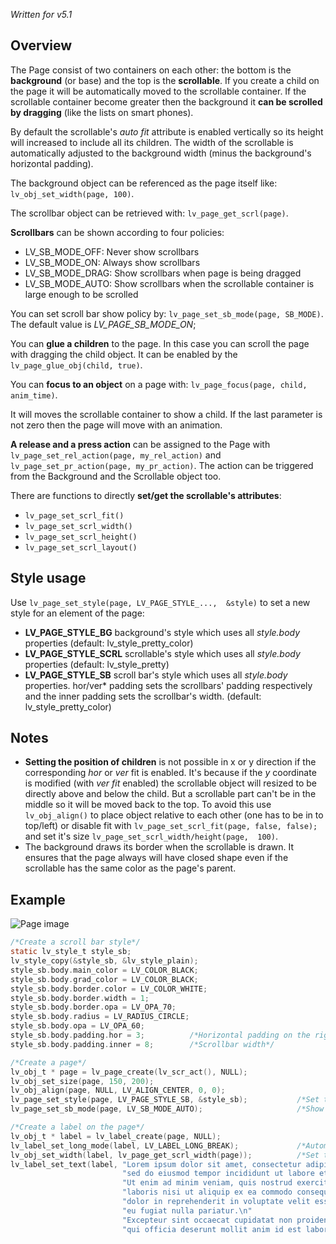 _Written for v5.1_

## Overview

The Page consist of two containers on each other: the bottom is the **background** (or base) and the top is the **scrollable**. If you create a child on the page it will be automatically moved to the scrollable container. If the scrollable container become greater then the background it **can be scrolled by dragging** (like the lists on smart phones).

By default the scrollable's _auto fit_ attribute is enabled vertically so its height will increased to include all its children. The width of the scrollable is automatically adjusted to the background width (minus the background's horizontal padding).

The background object can be referenced as the page itself like: `lv_obj_set_width(page, 100)`.

The scrollbar object can be retrieved with: `lv_page_get_scrl(page)`.

**Scrollbars** can be shown according to four policies:

- LV_SB_MODE_OFF: Never show scrollbars
- LV_SB_MODE_ON: Always show scrollbars
- LV_SB_MODE_DRAG: Show scrollbars when page is being dragged
- LV_SB_MODE_AUTO: Show scrollbars when the scrollable container is large enough to be scrolled

You can set scroll bar show policy by: `lv_page_set_sb_mode(page, SB_MODE)`. The default value is _LV_PAGE_SB_MODE_ON_;

You can **glue a children** to the page. In this case you can scroll the page with dragging the child object. It can be enabled by the `lv_page_glue_obj(child, true)`.

You can **focus to an object** on a page with: `lv_page_focus(page, child, anim_time)`.

It will moves the scrollable container to show a child. If the last parameter is not zero then the page will move with an animation.

**A release and a press action** can be assigned to the Page with `lv_page_set_rel_action(page, my_rel_action)` and `lv_page_set_pr_action(page, my_pr_action)`. The action can be triggered from the Background and the Scrollable object too.

There are functions to directly **set/get the scrollable's attributes**: 

- `lv_page_set_scrl_fit()`
- `lv_page_set_scrl_width()`
- `lv_page_set_scrl_height()`
- `lv_page_set_scrl_layout()`

## Style usage

Use `lv_page_set_style(page, LV_PAGE_STYLE_...,  &style)` to set a new style for an element of the page:

- **LV_PAGE_STYLE_BG** background's style which uses all _style.body_ properties (default: lv_style_pretty_color)
- **LV_PAGE_STYLE_SCRL** scrollable's style which uses all _style.body_ properties (default: lv_style_pretty)
- **LV_PAGE_STYLE_SB** scroll bar's style which uses all _style.body_ properties. hor/ver* padding sets the scrollbars' padding respectively and the inner padding sets the scrollbar's width.  (default: lv_style_pretty_color)

## Notes

- **Setting the position of children** is not possible in x or y direction if the corresponding _hor_ or _ver_ fit is enabled.  It's because if  the _y_ coordinate is modified  (with _ver fit_ enabled)  the scrollable object will resized to be directly above and below the child. But a scrollable part can't be in the middle so it will be moved back to the top.  To avoid this use `lv_obj_align()` to place object relative to each other (one has to be in to top/left) or disable fit with `lv_page_set_scrl_fit(page, false, false);` and set it's size `lv_page_set_scrl_width/height(page,  100)`.
- The background draws its border when the scrollable is drawn. It ensures that the page always will have closed shape even if the scrollable has the same color as the page's parent.

## Example
![Page image](https://raw.githubusercontent.com/wiki/littlevgl/lvgl/img/page-lv_page.png)
```c
/*Create a scroll bar style*/
static lv_style_t style_sb;
lv_style_copy(&style_sb, &lv_style_plain);
style_sb.body.main_color = LV_COLOR_BLACK;
style_sb.body.grad_color = LV_COLOR_BLACK;
style_sb.body.border.color = LV_COLOR_WHITE;
style_sb.body.border.width = 1;
style_sb.body.border.opa = LV_OPA_70;
style_sb.body.radius = LV_RADIUS_CIRCLE;
style_sb.body.opa = LV_OPA_60;
style_sb.body.padding.hor = 3;          /*Horizontal padding on the right*/
style_sb.body.padding.inner = 8;        /*Scrollbar width*/

/*Create a page*/
lv_obj_t * page = lv_page_create(lv_scr_act(), NULL);
lv_obj_set_size(page, 150, 200);
lv_obj_align(page, NULL, LV_ALIGN_CENTER, 0, 0);
lv_page_set_style(page, LV_PAGE_STYLE_SB, &style_sb);           /*Set the scrollbar style*/
lv_page_set_sb_mode(page, LV_SB_MODE_AUTO);                     /*Show scroll bars is scrolling is possible*/

/*Create a label on the page*/
lv_obj_t * label = lv_label_create(page, NULL);
lv_label_set_long_mode(label, LV_LABEL_LONG_BREAK);             /*Automatically break long lines*/
lv_obj_set_width(label, lv_page_get_scrl_width(page));          /*Set the width. Lines will break here*/
lv_label_set_text(label, "Lorem ipsum dolor sit amet, consectetur adipiscing elit,\n"
                         "sed do eiusmod tempor incididunt ut labore et dolore magna aliqua.\n"
                         "Ut enim ad minim veniam, quis nostrud exercitation ullamco\n"
                         "laboris nisi ut aliquip ex ea commodo consequat. Duis aute irure\n"
                         "dolor in reprehenderit in voluptate velit esse cillum dolore\n"
                         "eu fugiat nulla pariatur.\n"
                         "Excepteur sint occaecat cupidatat non proident, sunt in culpa\n"
                         "qui officia deserunt mollit anim id est laborum.");
```